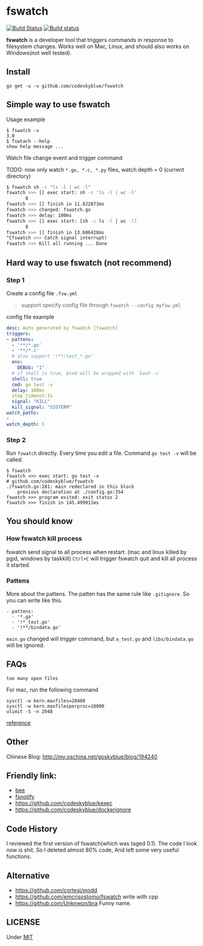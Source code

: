 # fswatch
[![Build Status](https://travis-ci.org/codeskyblue/fswatch.svg?branch=master)](https://travis-ci.org/codeskyblue/fswatch)
[![Build status](https://ci.appveyor.com/api/projects/status/hble6an55u4a04e5/branch/master?svg=true)](https://ci.appveyor.com/project/codeskyblue/fswatch/branch/master)

**fswatch** is a developer tool that triggers commands in response to filesystem changes.
Works well on Mac, Linux, and should also works on Windows(not well tested).

## Install
```
go get -u -v github.com/codeskyblue/fswatch
```

## Simple way to use fswatch

Usage example

```
$ fswatch -v
3.0
$ fswtach --help
show help message ...
```

Watch file change event and trigger command

TODO: now only watch `*.go, *.c, *.py` files, watch depth = 0 (current directory)

```bash
$ fswatch sh -c "ls -l | wc -l"
fswatch >>> [] exec start: sh -c 'ls -l | wc -l'
       8
fswatch >>> [] finish in 11.822873ms
fswatch >>> changed: fswatch.go
fswatch >>> delay: 100ms
fswatch >>> [] exec start: [sh -c ls -l | wc -l]
       8
fswatch >>> [] finish in 13.606428ms
^Cfswatch >>> Catch signal interrupt!
fswatch >>> Kill all running ... Done
```

## Hard way to use fswatch (not recommend)
### Step 1
Create a config file `.fsw.yml`

> support specify config file through `fswatch --config myfsw.yml`

config file example

```yaml
desc: Auto generated by fswatch [fswatch]
triggers:
- pattens:
  - '**/*.go'
  - '**/*.c'
  # also support '!**/test_*.go'
  env:
    DEBUG: "1"
  # if shell is true, $cmd will be wrapped with `bash -c`
  shell: true
  cmd: go test -v
  delay: 100ms
  stop_timeout:1s
  signal: "KILL"
  kill_signal: "SIGTERM"
watch_paths:
- .
watch_depth: 5
```

### Step 2
Run `fswatch` directly.
Every time you edit a file. Command `go test -v` will be called.

```
$ fswatch
fswatch >>> exec start: go test -v
# github.com/codeskyblue/fswatch
./fswatch.go:281: main redeclared in this block
	previous declaration at ./config.go:354
fswatch >>> program exited: exit status 2
fswatch >>> finish in 145.499911ms
```

## You should know
### How fswatch kill process
fswatch send signal to all process when restart. (mac and linux killed by pgid, windows by taskkill)
`Ctrl+C` will trigger fswatch quit and kill all process it started.

### Pattens
More about the pattens. The patten has the same rule like `.gitignore`.
So you can write like this.

```
- pattens:
  - '*.go'
  - '!*_test.go'
  - '!**/bindata.go'
```

`main.go` changed will trigger command, but `a_test.go` and `libs/bindata.go` will be ignored.

## FAQs
`too many open files`

For mac, run the following command

    sysctl -w kern.maxfiles=20480
    sysctl -w kern.maxfilesperproc=18000
    ulimit -S -n 2048

[reference](http://superuser.com/questions/433746/is-there-a-fix-for-the-too-many-open-files-in-system-error-on-os-x-10-7-1)

## Other


Chinese Blog: <http://my.oschina.net/goskyblue/blog/194240>

## Friendly link: 
* [bee](https://github.com/astaxie/bee)
* [fsnotify](github.com/go-fsnotify/fsnotify)
* <https://github.com/codeskyblue/kexec>
* <https://github.com/codeskyblue/dockerignore>

## Code History
I reviewed the first version of fswatch(which was taged 0.1). The code I look now is shit. So I deleted almost 80% code, And left some very useful functions.

## Alternative
* <https://github.com/cortesi/modd>
* <https://github.com/emcrisostomo/fswatch> write with cpp
* <https://github.com/Unknwon/bra> Funny name.

## LICENSE
Under [MIT](LICENSE)
